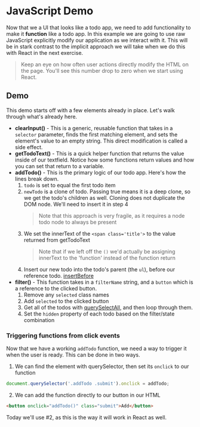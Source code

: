 # JavaScript Demo

Now that we a UI that looks like a todo app, we need to add functionality to make it **function** like a todo app. In this example we are going to use raw JavaScript explicitly modify our application as we interact with it. This will be in stark contrast to the implicit approach we will take when we do this with React in the next exercise.

> Keep an eye on how often user actions directly modify the HTML on the page. You'll see this number drop to zero when we start using React.

## Demo

This demo starts off with a few elements already in place. Let's walk through what's already here.

- **clearInput()** - This is a generic, reusable function that takes in a `selector` parameter, finds the first matching element, and sets the element's value to an empty string. This direct modification is called a side effect.
- **getTodoText()** - This is a quick helper function that returns the value inside of our textfield. Notice how some functions return values and how you can set that return to a variable.
- **addTodo()** - This is the primary logic of our todo app. Here's how the lines break down.
  1. `todo` is set to equal the first todo item
  2. `newTodo` is a clone of todo. Passing true means it is a deep clone, so we get the todo's children as well. Cloning does not duplicate the DOM node. We'll need to insert it in step 4
     > Note that this approach is very fragile, as it requires a node todo node to always be present
  3. We set the innerText of the `<span class='title'>` to the value returned from getTodoText
     > Note that if we left off the `()` we'd actually be assigning innerText to the 'function' instead of the function return
  4. Insert our new todo into the todo's parent (the `ul`), before our reference todo. [insertBefore](https://developer.mozilla.org/en-US/docs/Web/API/Node/insertBefore)
- **filter()** - This function takes in a `filterName` string, and a `button` which is a reference to the clicked button.
  1. Remove any `selected` class names
  2. Add `selected` to the clicked button
  3. Get all of the todos with [querySelectAll](https://developer.mozilla.org/en-US/docs/Web/API/Document/querySelectorAll), and then loop through them.
  4. Set the `hidden` property of each todo based on the filter/state combination

### Triggering functions from click events

Now that we have a working `addTodo` function, we need a way to trigger it when the user is ready. This can be done in two ways.

1. We can find the element with querySelector, then set its `onclick` to our function

```js
document.querySelector('.addTodo .submit').onclick = addTodo;
```

2. We can add the function directly to our button in our HTML

```html
<button onclick="addTodo()" class="submit">Add</button>
```

Today we'll use #2, as this is the way it will work in React as well.

